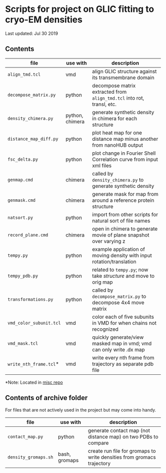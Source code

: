 # Scripts for project on GLIC fitting to cryo-EM densities
Last updated: Jul 30 2019

## Contents

| file                  | use with          | description                                                           |
|-----------------------|-------------------|-----------------------------------------------------------------------|
| `align_tmd.tcl`       | vmd               | align GLIC structure against its transmembrane domain                 |
| `decompose_matrix.py` | python            | decompose matrix extracted from `align_tmd.tcl` into rot, transl, etc.|
| `density_chimera.py`  | python, chimera   | generate synthetic density in chimera for each structure              |
| `distance_map_diff.py`| python            | plot heat map for one distance map minus another from nanoHUB output  |
| `fsc_delta.py`        | python            | plot change in Fourier Shell Correlation curve from input xml files   | 
| `genmap.cmd`          | chimera           | called by `density_chimera.py` to generate synthetic density          |
| `genmask.cmd`         | chimera           | generate mask for map from around a reference protein structure       |
| `natsort.py`          | python            | import from other scripts for natural sort of file names              |
| `record_plane.cmd`    | chimera           | open in chimera to generate movie of plane snapshot over varying z    |
| `tempy.py`            | python            | example application of moving density with input rotation/translation | 
| `tempy_pdb.py`        | python            | related to `tempy.py`; now take *structure* and move to orig map      | 
| `transformations.py`  | python            | called by `decompose_matrix.py` to decompose 4x4 move matrix          | 
| `vmd_color_subunit.tcl` | vmd             | color each of five subunits in VMD for when chains not recognized     |
| `vmd_mask.tcl`          | vmd             | quickly generate/view masked map in vmd; vmd can only write .dx map   |
| `write_nth_frame.tcl`\* | vmd             | write every nth frame from trajectory as separate pdb file            |

\*Note: Located in [misc repo](https://github.com/vtlim/misc)


## Contents of archive folder

For files that are not actively used in the project but may come into handy.

| file                  | use with          | description                                                           |
|-----------------------|-------------------|-----------------------------------------------------------------------|
| `contact_map.py`      | python            | generate contact map (not distance map) on two PDBs to compare        |
| `density_gromaps.sh`  | bash, gromaps     | create run file for gromaps to write densities from gromacs trajectory|

